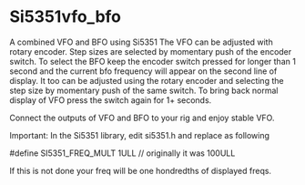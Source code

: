 # Si5351vfo_bfo
A combined VFO and BFO using Si5351
The VFO can be adjusted with rotary encoder. Step sizes are selected by momentary push of the encoder switch. 
To select the BFO keep the encoder switch pressed for longer than 1 second  and the current bfo frequency will appear on the second line of display. It too can be adjusted using the rotary encoder and selecting the step size by momentary push of the same switch. 
To bring back normal display of VFO press the switch again for 1+ seconds.

Connect the outputs of VFO and BFO to your rig and enjoy stable VFO.

Important:
In the Si5351 library, edit si5351.h and replace as following

#define SI5351_FREQ_MULT					1ULL        // originally it was 100ULL

If this is not done your freq will be one hondredths of displayed freqs.
